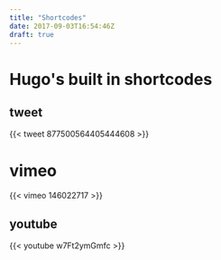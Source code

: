 ```yaml
---
title: "Shortcodes"
date: 2017-09-03T16:54:46Z
draft: true
---
```


# Hugo's built in shortcodes 



## tweet

{{< tweet 877500564405444608 >}}


# vimeo

{{< vimeo 146022717 >}}


## youtube

{{< youtube w7Ft2ymGmfc >}}
